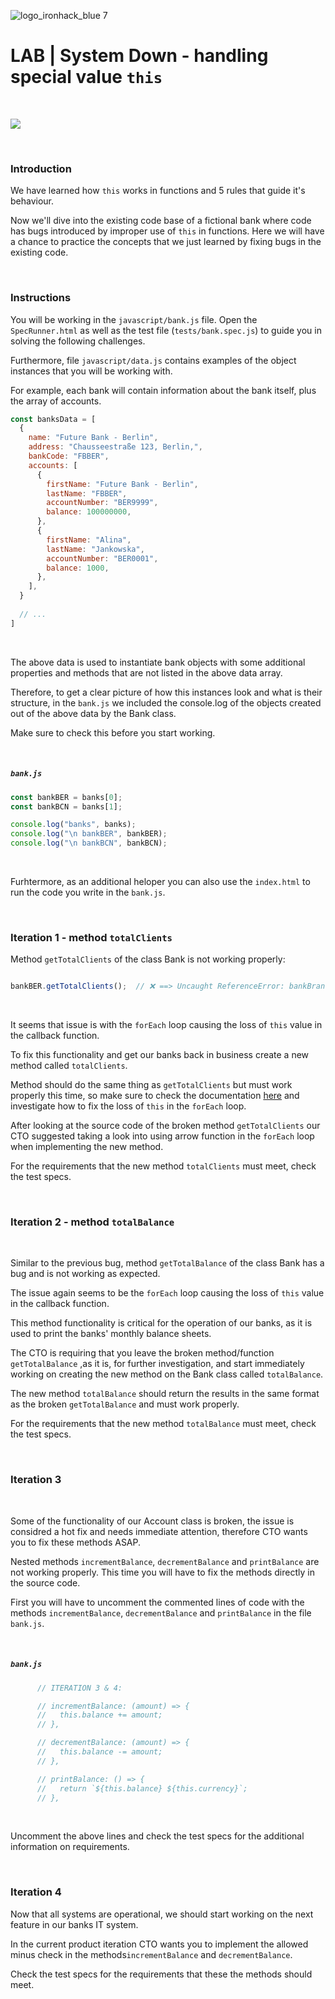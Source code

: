 ![logo_ironhack_blue 7](https://user-images.githubusercontent.com/23629340/40541063-a07a0a8a-601a-11e8-91b5-2f13e4e6b441.png)

# LAB | System Down - handling special value `this`



<br>



![](https://i.kym-cdn.com/photos/images/original/000/534/327/8e2.jpg)



<br>

### Introduction

We have learned how `this` works in functions and 5 rules that guide it's behaviour. 

Now we'll dive into the existing code base of a fictional bank where code has bugs introduced by improper use of `this` in functions. Here we will have a chance to practice the concepts that we just learned by fixing bugs in the existing code.



<br>



### Instructions



You will be working in the `javascript/bank.js` file. Open the `SpecRunner.html` as well as the test file (`tests/bank.spec.js`) to guide you in solving the following challenges.

Furthermore, file `javascript/data.js` contains examples of the object instances that you will be working with.



For example, each bank will contain information about the bank itself, plus the array of accounts.

```js
const banksData = [
  {
    name: "Future Bank - Berlin",
    address: "Chausseestraße 123, Berlin,",
    bankCode: "FBBER",
    accounts: [
      {
        firstName: "Future Bank - Berlin",
        lastName: "FBBER",
        accountNumber: "BER9999",
        balance: 100000000,
      },
      {
        firstName: "Alina",
        lastName: "Jankowska",
        accountNumber: "BER0001",
        balance: 1000,
      },
    ],
  }
  
  // ...
]
```



<br>



The above data is used to instantiate bank objects with some additional properties and methods that are not listed in the above data array.

Therefore, to get a clear picture of how this instances look and what is their structure, in the `bank.js` we included the console.log of the objects created out of the above data by the Bank class.

Make sure to check this before you start working.



<br>

##### `bank.js`

```js
const bankBER = banks[0];
const bankBCN = banks[1];

console.log("banks", banks);
console.log("\n bankBER", bankBER);
console.log("\n bankBCN", bankBCN);
```





<br>



Furhtermore, as an additional heloper you can also use the `index.html` to run the code you write in the `bank.js`.





<br>





### Iteration 1 - method `totalClients`





Method `getTotalClients` of the class Bank is not working properly:



```js

bankBER.getTotalClients();  // ❌ ==> Uncaught ReferenceError: bankBranchAccount is not defined

```

<br>


It seems that issue is with the `forEach` loop causing the loss of `this` value in the callback function.



To fix this functionality and get our banks back in business create a new method called  `totalClients`. 

Method should do the same thing as `getTotalClients` but must work properly this time, so make sure to check the documentation [here](https://developer.mozilla.org/en-US/docs/Web/JavaScript/Reference/Global_Objects/Array/forEach#using_thisarg) and investigate how to fix the loss of `this` in the `forEach` loop. 



After looking at the source code of the broken method `getTotalClients` our CTO suggested taking a look into using arrow function in the `forEach` loop when implementing the new method.



For the requirements that the new method `totalClients` must meet, check the test specs.



<br>





###  Iteration 2 - method `totalBalance`

<br>


Similar to the previous bug, method `getTotalBalance` of the class Bank has a bug and is not working as expected.

The issue again seems to be the `forEach` loop causing the loss of `this` value in the callback function.



This method functionality is critical for the operation of our banks, as it is used to print the banks' monthly balance sheets.

The CTO is requiring that you leave the broken method/function `getTotalBalance` ,as it is, for further investigation,  and start immediately working on creating the new method on the Bank class called `totalBalance`.



The new method `totalBalance` should return the results in the same format as the broken `getTotalBalance` and must work properly.



For the requirements that the new method `totalBalance` must meet, check the test specs.







<br>





### Iteration 3


<br>


Some of the functionality of our Account class is broken, the issue is considred a hot fix and needs immediate attention, therefore CTO wants you to fix these methods ASAP. 

Nested methods `incrementBalance`, `decrementBalance` and `printBalance` are not working properly. This time you will have to fix the methods directly in the source code.

First you will have to uncomment the commented lines of code with the methods  `incrementBalance`, `decrementBalance` and `printBalance`  in the file `bank.js`.


<br>



##### `bank.js`

```js
      // ITERATION 3 & 4:

      // incrementBalance: (amount) => {
      //   this.balance += amount;
      // },

      // decrementBalance: (amount) => {
      //   this.balance -= amount;
      // },

      // printBalance: () => {
      //   return `${this.balance} ${this.currency}`;
      // },
```


<br>



Uncomment the above lines and check the test specs for the additional information on requirements.



<br>



### Iteration 4



Now that all systems are operational, we should start working on the next feature in our banks IT system.

In the current product iteration CTO wants you to implement the allowed minus check in the methods`incrementBalance` and `decrementBalance`. 

Check the test specs for the requirements that these the methods should meet.	





<br>





